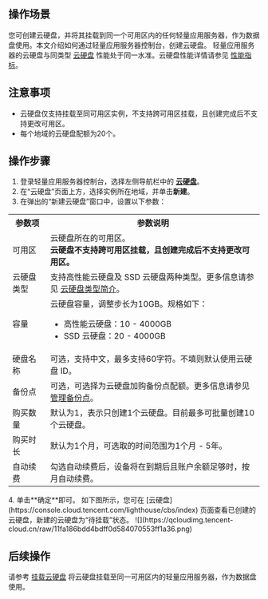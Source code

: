 ## 操作场景
您可创建云硬盘，并将其挂载到同一个可用区内的任何轻量应用服务器，作为数据盘使用。本文介绍如何通过轻量应用服务器控制台，创建云硬盘。
<dx-alert infotype="explain" title="">
轻量应用服务器的云硬盘与同类型 [云硬盘](https://cloud.tencent.com/document/product/362/2345) 性能处于同一水准。云硬盘性能详情请参见 [性能指标](https://cloud.tencent.com/document/product/362/2353#performance)。
</dx-alert>

## 注意事项
- 云硬盘仅支持挂载至同可用区实例，不支持跨可用区挂载，且创建完成后不支持更改可用区。
- 每个地域的云硬盘配额为20个。

## 操作步骤
1. 登录轻量应用服务器控制台，选择左侧导航栏中的 **[云硬盘](https://console.cloud.tencent.com/lighthouse/cbs/index)**。
2. 在“云硬盘”页面上方，选择实例所在地域，并单击**新建**。
3. 在弹出的“新建云硬盘”窗口中，设置以下参数：
<table>
<tr>
<th>参数项</th><th>参数说明</th>
</tr>
<tr>
<td>可用区</td><td>云硬盘所在的可用区。<br><b>云硬盘不支持跨可用区挂载，且创建完成后不支持更改可用区。</b></td>
</tr>
<tr>
<td>云硬盘类型</td><td>支持高性能云硬盘及 SSD 云硬盘两种类型。更多信息请参见 <a href="https://cloud.tencent.com/document/product/362/2353#.E4.BA.91.E7.A1.AC.E7.9B.98.E7.B1.BB.E5.9E.8B.E7.AE.80.E4.BB.8B">云硬盘类型简介</a>。</td>
</tr>
<tr>
<td>容量</td>
<td>云硬盘容量，调整步长为10GB。规格如下：
<ul class="params">
<li>高性能云硬盘：10 - 4000GB</li>
<li>SSD 云硬盘：20 - 4000GB</li>
</ul>
</td>
</tr>
<tr>
<td>硬盘名称</td><td>可选，支持中文，最多支持60字符。不填则默认使用云硬盘 ID。</td>
</tr>
<tr>
<td>备份点</td><td>可选，可选择为云硬盘加购备份点配额。更多信息请参见 <a href="https://cloud.tencent.com/document/product/1207/76269">管理备份点</a>。</td>
</tr>
<tr>
<td>购买数量</td><td>默认为1，表示只创建1个云硬盘。目前最多可批量创建10个云硬盘。</td>
</tr>
<tr>
<td>购买时长</td><td>默认为1个月，可选取的时间范围为1个月 - 5年。</td>
</tr>
<tr>
<td>自动续费</td><td>勾选自动续费后，设备将在到期后且账户余额足够时，按月自动续费。 </td>
</tr>
</table>
4. 单击**确定**即可。
如下图所示，您可在 [云硬盘](https://console.cloud.tencent.com/lighthouse/cbs/index) 页面查看已创建的云硬盘，新建的云硬盘为“待挂载”状态。
![](https://qcloudimg.tencent-cloud.cn/raw/11fa186bdd4bdff0d584070553ff1a36.png)


## 后续操作
请参考 [挂载云硬盘](https://cloud.tencent.com/document/product/1207/63926) 将云硬盘挂载至同一可用区内的轻量应用服务器，作为数据盘使用。

